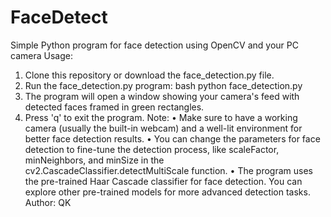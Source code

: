 # FaceDetect
Simple Python program for face detection using OpenCV and your PC camera
Usage:
1.	Clone this repository or download the face_detection.py file.
2.	Run the face_detection.py program:
bash
python face_detection.py
3.	The program will open a window showing your camera's feed with detected faces framed in green rectangles.
4.	Press 'q' to exit the program.
Note:
•	Make sure to have a working camera (usually the built-in webcam) and a well-lit environment for better face detection results.
•	You can change the parameters for face detection to fine-tune the detection process, like scaleFactor, minNeighbors, and minSize in the cv2.CascadeClassifier.detectMultiScale function.
•	The program uses the pre-trained Haar Cascade classifier for face detection. You can explore other pre-trained models for more advanced detection tasks.
Author:
QK

